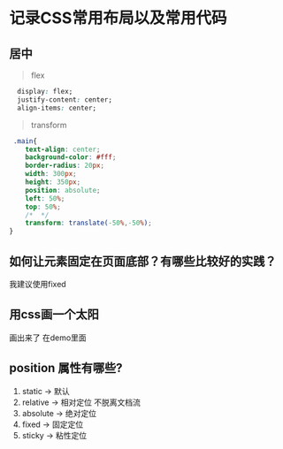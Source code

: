 # 记录CSS常用布局以及常用代码

## 居中

> flex

```css
  display: flex;
  justify-content: center;
  align-items: center;
```

> transform

```css
 .main{
    text-align: center;
    background-color: #fff;
    border-radius: 20px;
    width: 300px;
    height: 350px;
    position: absolute;
    left: 50%;
    top: 50%;
    /*  */
    transform: translate(-50%,-50%);
}
```

## 如何让元素固定在页面底部？有哪些比较好的实践？

我建议使用fixed

## 用css画一个太阳

画出来了 在demo里面

## position 属性有哪些?

1. static -> 默认
2. relative -> 相对定位 不脱离文档流 
3. absolute -> 绝对定位
4. fixed -> 固定定位
5. sticky -> 粘性定位




